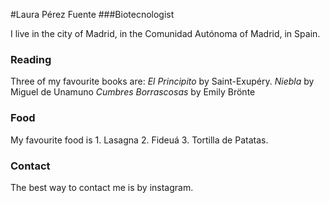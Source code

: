 #Laura Pérez Fuente
###Biotecnologist

I live in the city of Madrid, in the Comunidad Autónoma of Madrid, in Spain. 
### Reading
Three of my favourite books are: 
	*El Principito* by Saint-Exupéry. 
	*Niebla* by Miguel de Unamuno
	*Cumbres Borrascosas* by Emily Brönte
### Food
My favourite food is 
	1. Lasagna 
	2. Fideuá
	3. Tortilla de Patatas. 
### Contact 
The best way to contact me is by instagram. 
	
